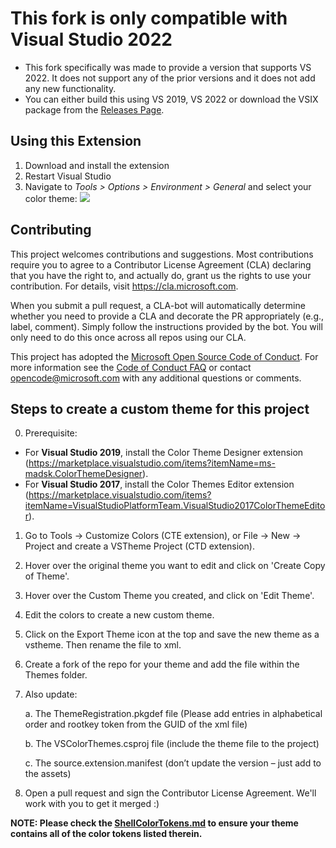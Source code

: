 # This fork is only compatible with Visual Studio 2022
- This fork specifically was made to provide a version that supports VS 2022. It does not support any of the prior versions and it does not add any new functionality. 
- You can either build this using VS 2019, VS 2022 or download the VSIX package from the [Releases Page](https://github.com/dragnilar/VS-ColorThemes/releases).

## Using this Extension

1. Download and install the extension
1. Restart Visual Studio
1. Navigate to _Tools > Options > Environment > General_ and select your color theme:
   ![](https://user-images.githubusercontent.com/350947/69694799-25e2a680-112e-11ea-85d0-f6fe476168d5.png)

## Contributing

This project welcomes contributions and suggestions.  Most contributions require you to agree to a
Contributor License Agreement (CLA) declaring that you have the right to, and actually do, grant us
the rights to use your contribution. For details, visit https://cla.microsoft.com.

When you submit a pull request, a CLA-bot will automatically determine whether you need to provide
a CLA and decorate the PR appropriately (e.g., label, comment). Simply follow the instructions
provided by the bot. You will only need to do this once across all repos using our CLA.

This project has adopted the [Microsoft Open Source Code of Conduct](https://opensource.microsoft.com/codeofconduct/).
For more information see the [Code of Conduct FAQ](https://opensource.microsoft.com/codeofconduct/faq/) or
contact [opencode@microsoft.com](mailto:opencode@microsoft.com) with any additional questions or comments.


## Steps to create a custom theme for this project
0. Prerequisite:
* For **Visual Studio 2019**, install the Color Theme Designer extension (https://marketplace.visualstudio.com/items?itemName=ms-madsk.ColorThemeDesigner).
* For **Visual Studio 2017**, install the Color Themes Editor extension (https://marketplace.visualstudio.com/items?itemName=VisualStudioPlatformTeam.VisualStudio2017ColorThemeEditor).
1. Go to Tools -> Customize Colors (CTE extension), or File -> New -> Project and create a VSTheme Project (CTD extension).
2. Hover over the original theme you want to edit and click on 'Create Copy of Theme'.
3. Hover over the Custom Theme you created, and click on 'Edit Theme'.
4. Edit the colors to create a new custom theme.
5. Click on the Export Theme icon at the top and save the new theme as a vstheme. Then rename the file to xml.
6. Create a fork of the repo for your theme and add the file within the Themes folder.
7. Also update:

    a. The ThemeRegistration.pkgdef file (Please add entries in alphabetical order and rootkey token from the GUID of the xml file)
    
    b. The VSColorThemes.csproj file (include the theme file to the project)
    
    c. The source.extension.manifest (don’t update the version – just add to the assets)
8. Open a pull request and sign the Contributor License Agreement. We'll work with you to get it merged :)

**NOTE: Please check the [ShellColorTokens.md](https://github.com/microsoft/VS-ColorThemes/blob/master/ShellColorTokens.md) to ensure your theme contains all of the color tokens listed therein.**
